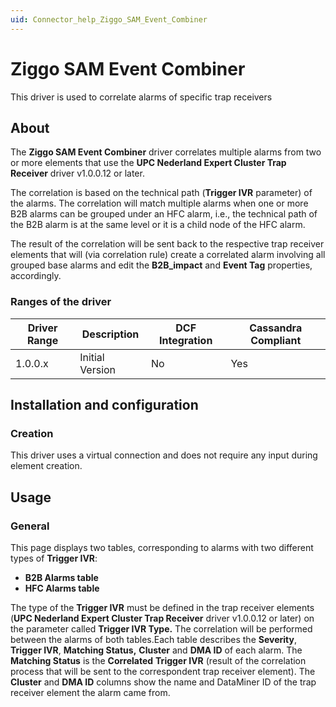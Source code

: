 ```yaml
---
uid: Connector_help_Ziggo_SAM_Event_Combiner
---
```


# Ziggo SAM Event Combiner

This driver is used to correlate alarms of specific trap receivers

## About

The **Ziggo SAM Event Combiner** driver correlates multiple alarms from two or more elements that use the **UPC Nederland Expert Cluster Trap Receiver** driver v1.0.0.12 or later.

The correlation is based on the technical path (**Trigger IVR** parameter) of the alarms. The correlation will match multiple alarms when one or more B2B alarms can be grouped under an HFC alarm, i.e., the technical path of the B2B alarm is at the same level or it is a child node of the HFC alarm.

The result of the correlation will be sent back to the respective trap receiver elements that will (via correlation rule) create a correlated alarm involving all grouped base alarms and edit the **B2B_impact** and **Event Tag** properties, accordingly.

### Ranges of the driver

| **Driver Range** | **Description** | **DCF Integration** | **Cassandra Compliant** |
|------------------|-----------------|---------------------|-------------------------|
| 1.0.0.x          | Initial Version | No                  | Yes                     |

## Installation and configuration

### Creation

This driver uses a virtual connection and does not require any input during element creation.

## Usage

### General

This page displays two tables, corresponding to alarms with two different types of **Trigger IVR**:

- **B2B Alarms table**
- **HFC Alarms table**

The type of the **Trigger IVR** must be defined in the trap receiver elements (**UPC Nederland Expert Cluster Trap Receiver** driver v1.0.0.12 or later) on the parameter called **Trigger IVR Type.** The correlation will be performed between the alarms of both tables.Each table describes the **Severity**, **Trigger IVR**, **Matching Status,** **Cluster** and **DMA ID** of each alarm. The **Matching Status** is the **Correlated** **Trigger IVR** (result of the correlation process that will be sent to the correspondent trap receiver element). The **Cluster** and **DMA ID** columns show the name and DataMiner ID of the trap receiver element the alarm came from.
